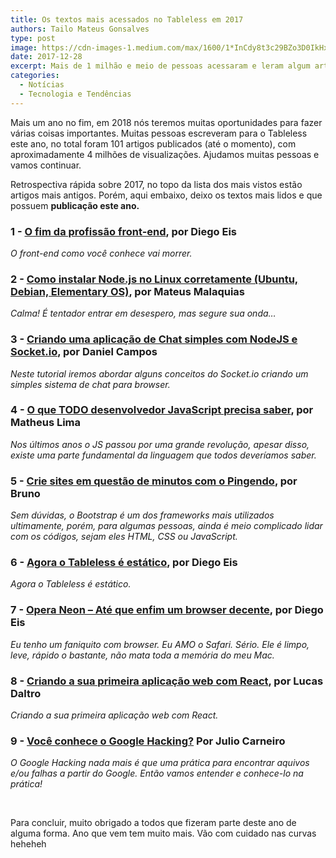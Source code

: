 ```yaml
---
title: Os textos mais acessados no Tableless em 2017
authors: Tailo Mateus Gonsalves
type: post
image: https://cdn-images-1.medium.com/max/1600/1*InCdy8t3c29BZo3D0IkHxg.jpeg
date: 2017-12-28
excerpt: Mais de 1 milhão e meio de pessoas acessaram e leram algum artigo.
categories:
  - Notícias
  - Tecnologia e Tendências
---
```


Mais um ano no fim, em 2018 nós teremos muitas oportunidades para fazer várias coisas importantes. 
Muitas pessoas escreveram para o Tableless este ano, no total foram 101 artigos publicados (até o momento), 
com aproximadamente 4 milhões de visualizações.  Ajudamos muitas pessoas e vamos continuar.

Retrospectiva rápida sobre 2017, no topo da lista dos mais vistos estão artigos mais antigos. Porém, aqui embaixo, 
deixo os textos mais lidos e que possuem **publicação este ano.** 

### 1 - [O fim da profissão front-end](https://tableless.com.br/carreira-de-front-end-vai-morrer/), por Diego Eis

*O front-end como você conhece vai morrer.*

### 2 - [Como instalar Node.js no Linux corretamente (Ubuntu, Debian, Elementary OS)](https://tableless.com.br/como-instalar-node-js-no-linux-corretamente-ubuntu-debian-elementary-os/), por Mateus Malaquias

*Calma! É tentador entrar em desespero, mas segure sua onda…*

### 3 - [Criando uma aplicação de Chat simples com NodeJS e Socket.io](https://tableless.com.br/criando-uma-aplicacao-de-chat-simples-com-nodejs-e-socket-io/), por Daniel Campos

*Neste tutorial iremos abordar alguns conceitos do Socket.io criando um simples sistema de chat para browser.*

### 4 - [O que TODO desenvolvedor JavaScript precisa saber](https://tableless.com.br/o-que-todo-dev-js-precisa-saber/), por Matheus Lima

*Nos últimos anos o JS passou por uma grande revolução, apesar disso, existe uma parte fundamental da linguagem que todos deveríamos saber.*

### 5 - [Crie sites em questão de minutos com o Pingendo](https://tableless.com.br/crie-sites-em-questao-de-minutos-com-o-pingendo/), por Bruno

*Sem dúvidas, o Bootstrap é um dos frameworks mais utilizados ultimamente, porém, para algumas pessoas, ainda é meio complicado lidar com os códigos, sejam eles HTML, CSS ou JavaScript.*

### 6 - [Agora o Tableless é estático](https://tableless.com.br/site-tableless-estatico/), por Diego Eis

*Agora o Tableless é estático.*

### 7 - [Opera Neon – Até que enfim um browser decente](https://tableless.com.br/opera-neon-ate-que-enfim-um-browser-decente/), por Diego Eis

*Eu tenho um faniquito com browser. Eu AMO o Safari. Sério. Ele é limpo, leve, rápido o bastante, não mata toda a memória do meu Mac.*

### 8 - [Criando a sua primeira aplicação web com React](https://tableless.com.br/criando-sua-primeira-aplicacao-web-com-react/), por Lucas Daltro

*Criando a sua primeira aplicação web com React.*

### 9 - [Você conhece o Google Hacking?](https://tableless.com.br/voce-conhece-google-hacking/) Por Julio Carneiro

*O Google Hacking nada mais é que uma prática para encontrar aquivos e/ou falhas a partir do Google. Então vamos entender e conhece-lo na prática!*

<br/>

Para concluir, muito obrigado a todos que fizeram parte deste ano de alguma forma. Ano que vem tem muito mais. Vão com cuidado nas curvas heheheh
